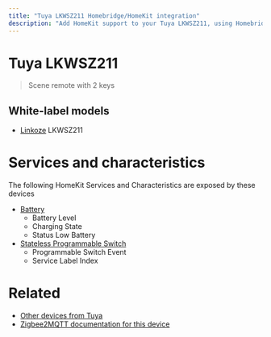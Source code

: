 ```yaml
---
title: "Tuya LKWSZ211 Homebridge/HomeKit integration"
description: "Add HomeKit support to your Tuya LKWSZ211, using Homebridge, Zigbee2MQTT and homebridge-z2m."
---
```

<!---
This file has been GENERATED using src/docgen/docgen.ts
DO NOT EDIT THIS FILE MANUALLY!
-->
# Tuya LKWSZ211
> Scene remote with 2 keys


## White-label models
* [Linkoze](../index.md#linkoze) LKWSZ211

# Services and characteristics
The following HomeKit Services and Characteristics are exposed by
these devices

* [Battery](../../battery.md)
  * Battery Level
  * Charging State
  * Status Low Battery
* [Stateless Programmable Switch](../../action.md)
  * Programmable Switch Event
  * Service Label Index


# Related
* [Other devices from Tuya](../index.md#tuya)
* [Zigbee2MQTT documentation for this device](https://www.zigbee2mqtt.io/devices/LKWSZ211.html)